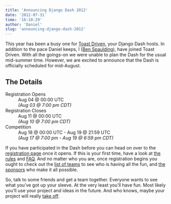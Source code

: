 ```yaml
---
title: 'Announcing Django Dash 2012'
date: '2012-07-31'
time: '16:10:29'
author: 'Daniel'
slug: 'announcing-django-dash-2012'
---
```


This year has been a busy one for [Toast Driven][td], your Django Dash hosts.
In addition to the pace Daniel keeps, I ([Ben Spaulding][bs]), have joined
Toast Driven. With all the goings-on we were unable to plan the Dash for the
usual mid-summer time. However, we are excited to announce that the Dash is
officially scheduled for mid-August.

[td]: http://toastdriven.com/
[bs]: https://twitter.com/benspaulding

The Details
-----------

<dl>
  <dt>Registration Opens</dt>
    <dd>Aug 04 @ 00:00 UTC<br />
      <i>(Aug 03 @ 7:00 pm CDT)</i></dd>
  <dt>Registration Closes</dt>
    <dd>Aug 11 @ 00:00 UTC<br />
      <i>(Aug 10 @ 7:00 pm CDT)</i></dd>
  <dt>Competition</dt>
    <dd>Aug 18 @ 00:00 UTC - Aug 19 @ 21:59 UTC<br />
      <i>(Aug 17 @ 7:00 pm - Aug 19 @ 6:59 pm CDT)</i></dd>
</dl>

If you have participated in the Dash before you can head on over to the
[registration page][rg] once it opens. If this is your first time, have a look
at [the rules][rl] and [FAQ][fq]. And no matter who you are, once registration
begins you ought to check out the [list of teams][tm] to see who is having all
the fun, and [the sponsors][sp] who make it all possible.

So, talk to some friends and get a team together. Everyone wants to see what
you’ve got up your sleeve. At the very least you’ll have fun. Most likely
you’ll use your project and ideas in the future. And who knows, maybe your
project will really [take off][rtd].

[rg]: http://djangodash.com/registration/
[rl]: http://djangodash.com/rules/
[fq]: http://djangodash.com/faq/
[tm]: http://djangodash.com/teams/2012/
[sp]: http://djangodash.com/sponsors/2012/
[rtd]: http://readthedocs.org/
